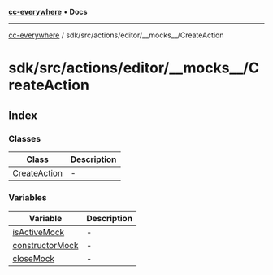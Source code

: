 [**cc-everywhere**](../../../../../../index.md) • **Docs**

***

[cc-everywhere](../../../../../../index.md) / sdk/src/actions/editor/\_\_mocks\_\_/CreateAction

# sdk/src/actions/editor/\_\_mocks\_\_/CreateAction

## Index

### Classes

| Class | Description |
| ------ | ------ |
| [CreateAction](classes/CreateAction.md) | - |

### Variables

| Variable | Description |
| ------ | ------ |
| [isActiveMock](variables/isActiveMock.md) | - |
| [constructorMock](variables/constructorMock.md) | - |
| [closeMock](variables/closeMock.md) | - |

